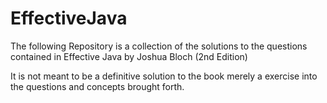 # EffectiveJava

The following Repository is a collection of the solutions to the questions contained in Effective Java by Joshua Bloch (2nd Edition)

It is not meant to be a definitive solution to the book merely a exercise into the questions and concepts brought forth.
